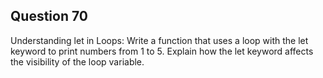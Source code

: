 ## Question 70
Understanding let in Loops: Write a function that uses a loop with the let keyword to print numbers from 1 to 5. Explain how the let keyword affects the visibility of the loop variable.